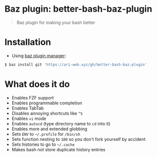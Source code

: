 # Baz plugin: better-bash-baz-plugin

> Baz plugin for making your bash better

# Installation

- Using [baz plugin manager](https://ari-web.xyz/gh/baz):

```bash
$ baz install git 'https://ari-web.xyz/gh/better-bash-baz-plugin'
```

# What does it do

- Enables FZF support
- Enables programmable completion
- Enables TabTab
- Disables annoying shortcuts like `^S`
- Enables `vi` mode
- Enables `autocd` (type directory name to `cd` into it)
- Enables more and extended globbing
- Sets `ENV` to `~/.profile` for `/bin/sh`
- Sets function nesting to `100` so you don't fork yourself
  by accident
- Sets histories to go to `~/.cache`
- Makes bash not store duplicate history entries
